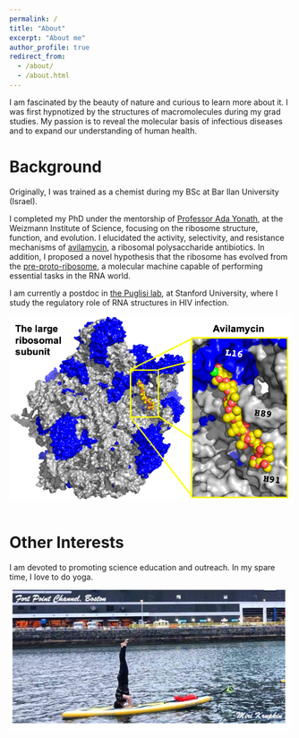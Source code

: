 ```yaml
---
permalink: /
title: "About"
excerpt: "About me"
author_profile: true
redirect_from: 
  - /about/
  - /about.html
---
```


I am fascinated by the beauty of nature and curious to learn more about it. I was first hypnotized by the structures of macromolecules during my grad studies. My passion is to reveal the molecular basis of infectious diseases and to expand our understanding of human health. 

Background
======
Originally, I was trained as a chemist during my BSc at Bar Ilan University (Israel). 

I completed my PhD under the mentorship of [Professor Ada Yonath](http://www.weizmann.ac.il/sb/Pages/Yonath/), at the Weizmann Institute of Science, focusing on the ribosome structure, function, and evolution. I elucidated the activity, selectivity, and resistance mechanisms of [avilamycin](https://www.pnas.org/content/113/44/E6796), a ribosomal polysaccharide antibiotics. In addition, I proposed a novel hypothesis that the ribosome has evolved from the [pre-proto-ribosome](https://www.ncbi.nlm.nih.gov/pmc/articles/PMC3158926/), a molecular machine capable of performing essential tasks in the RNA world. 

I am currently a postdoc in [the Puglisi lab](https://med.stanford.edu/profiles/miri-krupkin), at Stanford University, where I study the regulatory role of RNA structures in HIV infection. 

![](/images/avilamycin.png) 

Other Interests
======
I am devoted to promoting science education and outreach. 
In my spare time, I love to do yoga. 

![](/images/Yoga-Boston.png) 

